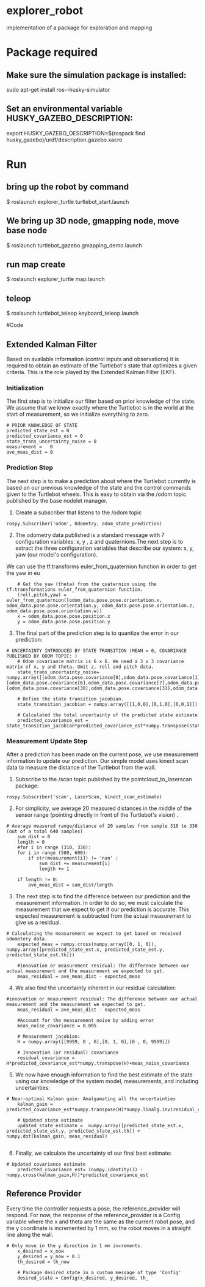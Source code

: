# explorer_robot
implementation of a package for exploration and mapping

# Package required

## Make sure the simulation package is installed:

sudo apt-get install ros-<distro>-husky-simulator

## Set an environmental variable HUSKY_GAZEBO_DESCRIPTION:

export HUSKY_GAZEBO_DESCRIPTION=$(rospack find husky_gazebo)/urdf/description.gazebo.xacro

# Run

## bring up the robot by command
$ roslaunch explorer_turtle turtlebot_start.launch
## We bring up 3D node, gmapping node, move base node
$ roslaunch turtlebot_gazebo gmapping_demo.launch
## run map create
$ roslaunch explorer_turtle map.launch
## teleop
$ roslaunch turtlebot_teleop keyboard_teleop.launch

#Code

## Extended Kalman Filter

Based on available information (control inputs and observations) it is required to obtain an estimate of the Turtlebot's state that optimizes a given criteria. This is the role played by the Extended Kalman Filter (EKF).

### Initialization

The first step is to initialize our filter based on prior knowledge of the state. We assume that we know exactly where the Turtlebot is in the world at the start of measurement, so we initialize everything to zero. 

```
# PRIOR KNOWLEDGE OF STATE
predicted_state_est = 0
predicted_covariance_est = 0
state_trans_uncertainty_noise = 0
measurement =	0
ave_meas_dist = 0

```
### Prediction Step

The next step is to make a prediction about where the Turtlebot currently is based on our previous knowledge of the state and the control commands given to the Turtlebot wheels. This is easy to obtain via the /odom topic published by the base nodelet manager. 

1. Create a subscriber that listens to the /odom topic

```
rospy.Subscriber('odom', Odometry, odom_state_prediction)

```
2. The odometry data published is a standard message with 7 configuration variables: x, y , z and quaternions.The next step is to extract the three configuration variables that describe our system: x, y, yaw (our model's configuration).

We can use the tf.transforms euler_from_quaternion function in order to get the yaw in eu 

```
	# Get the yaw (theta) from the quaternion using the tf.transformations euler_from_quaternion function. 
	(roll,pitch,yaw) = euler_from_quaternion([odom_data.pose.pose.orientation.x, odom_data.pose.pose.orientation.y, odom_data.pose.pose.orientation.z, odom_data.pose.pose.orientation.w])
	x = odom_data.pose.pose.position.x
	y = odom_data.pose.pose.position.y

```

3. The final part of the prediction step is to quantize the error in our prediction: 

```
# UNCERTAINTY INTRODUCED BY STATE TRANSITION (MEAN = 0, COVARIANCE PUBLISHED BY ODOM TOPIC: )
	# Odom covariance matrix is 6 x 6. We need a 3 x 3 covariance matrix of x, y and theta. Omit z, roll and pitch data. 
	state_trans_uncertainty_noise= numpy.array([[odom_data.pose.covariance[0],odom_data.pose.covariance[1],odom_data.pose.covariance[5]],[odom_data.pose.covariance[6],odom_data.pose.covariance[7],odom_data.pose.covariance[11]], [odom_data.pose.covariance[30],odom_data.pose.covariance[31],odom_data.pose.covariance[35]]])
	
	# Define the state transition jacobian. 
	state_transition_jacobian = numpy.array([[1,0,0],[0,1,0],[0,0,1]])
	
	# Calculated the total uncertainty of the predicted state estimate
	predicted_covariance_est = state_transition_jacobian*predicted_covariance_est*numpy.transpose(state_transition_jacobian)+state_trans_uncertainty_noise

```

### Measurement Update Step

After a prediction has been made on the current pose, we use measurement information to update our prediction. Our simple model uses kinect scan data to measure the distance of the Turtlebot from the wall. 

1. Subscribe to the /scan topic published by the pointcloud_to_laserscan package: 

```
rospy.Subscriber('scan', LaserScan, kinect_scan_estimate)

```

2. For simplicity, we average 20 measured distances in the middle of the sensor range (pointing directly in front of the Turtlebot's vision) .

```
# Average measured range/distance of 20 samples from sample 310 to 330 (out of a total 640 samples)
	sum_dist = 0
	length = 0
	#for i in range (310, 330):
	for i in range (580, 600):
		if str(measurement[i]) != 'nan' :
			sum_dist += measurement[i]
			length += 1 

	if length != 0: 
		ave_meas_dist = sum_dist/length

```

3. The next step is to find the difference between our prediction and the measurement information. In order to do so, we must calculate the measurement that we expect to get if our prediction is accurate. This expected measurement is subtracted from the actual measurement to give us a residual.  

```
# Calculating the measurement we expect to get based on received odometery data. 
	expected_meas = numpy.cross(numpy.array([0, 1, 0]), numpy.array([predicted_state_est.x, predicted_state_est.y, predicted_state_est.th]))
	
	#innovation or measurement residual: The difference between our actual measurement and the measurement we expected to get. 
	meas_residual = ave_meas_dist - expected_meas

```

4. We also find the uncertainty inherent in our residual calculation: 

```
#innovation or measurement residual: The difference between our actual measurement and the measurement we expected to get. 
	meas_residual = ave_meas_dist - expected_meas

	#Account for the measurement noise by adding error 
	meas_noise_covariance = 0.005

	# Measurement jacobian: 
	H = numpy.array([[9999, 0 , 0],[0, 1, 0],[0 , 0, 9999]])

	# Innovation (or residual) covariance
	residual_covariance = H*predicted_covariance_est*numpy.transpose(H)+meas_noise_covariance

```

5. We now have enough information to find the best estimate of the state using our knowledge of the system model, measurements, and including uncertainties: 

```
# Near-optimal Kalman gain: Amalgamating all the uncertainties
	kalman_gain = predicted_covariance_est*numpy.transpose(H)*numpy.linalg.inv(residual_covariance)

	# Updated state estimate
	updated_state_estimate =  numpy.array([predicted_state_est.x, predicted_state_est.y, predicted_state_est.th]) + numpy.dot(kalman_gain, meas_residual)


```

6. Finally, we calculate the uncertainty of our final best estimate: 

```
# Updated covariance estimate
	predicted_covariance_est= (numpy.identity(3) - numpy.cross(kalman_gain,H))*predicted_covariance_est

```

## Reference Provider

Every time the controller requests a pose, the reference_provider will respond. For now, the response of the reference_provider is a Config variable where the x and theta are the same as the current robot pose, and the y coordinate is incremented by 1 mm, so the robot moves in a straight line along the wall. 

```
# Only move in the y direction in 1 mm increments. 
	x_desired = x_now
	y_desired = y_now + 0.1
	th_desired = th_now

	# Package desired state in a custom message of type 'Config' 
	desired_state = Config(x_desired, y_desired, th_

```
